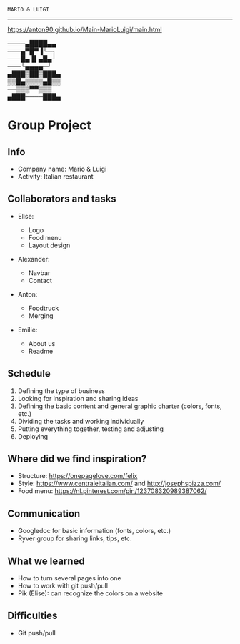     MARIO & LUIGI
*********************

https://anton90.github.io/Main-MarioLuigi/main.html



────▄████▄▄    
───▄▀█▀▐└─┐  
───█▄▐▌▄█▄┘  
───└▄▄▄▄─┘  
▄███▒██▒███▄  
▒▒█▄▒▒▒▒▄█▒▒  
──▒▒▒▀▀▒▒▒  
▄███────███▄  



# Group Project

## Info

* Company name: Mario & Luigi
* Activity: Italian restaurant

## Collaborators and tasks

* Elise: 
	* Logo
	* Food menu
	* Layout design

* Alexander: 
	* Navbar
	* Contact

* Anton: 
	* Foodtruck
	* Merging

* Emilie: 
	* About us
	* Readme

## Schedule

1. Defining the type of business
2. Looking for inspiration and sharing ideas
3. Defining the basic content and general graphic charter (colors, fonts, etc.)
4. Dividing the tasks and working individually
5. Putting everything together, testing and adjusting
6. Deploying

## Where did we find inspiration?
* Structure: https://onepagelove.com/felix
* Style: https://www.centraleitalian.com/ and http://josephspizza.com/
* Food menu: https://nl.pinterest.com/pin/123708320989387062/

## Communication

* Googledoc for basic information (fonts, colors, etc.)
* Ryver group for sharing links, tips, etc.

## What we learned

* How to turn several pages into one
* How to work with git push/pull
* Pik (Elise): can recognize the colors on a website

## Difficulties

* Git push/pull

